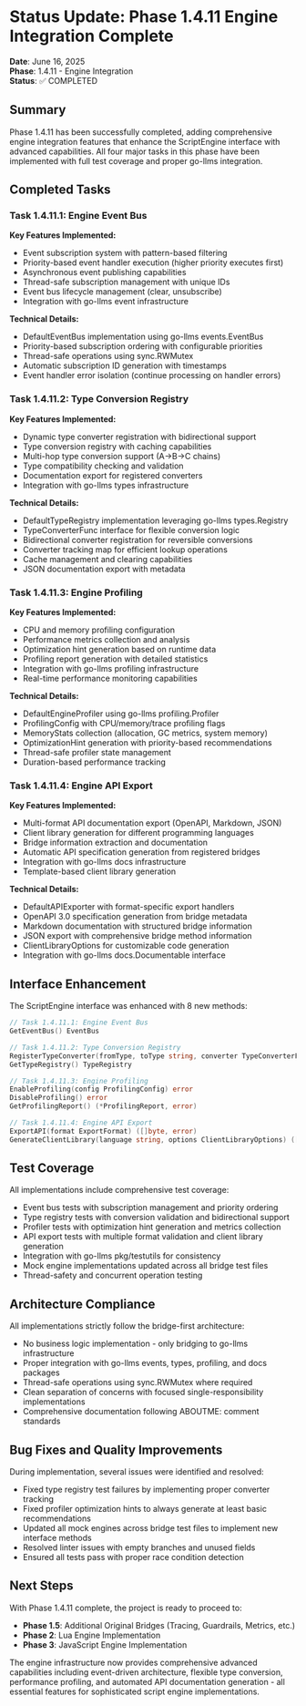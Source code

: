 # Status Update: Phase 1.4.11 Engine Integration Complete

**Date**: June 16, 2025  
**Phase**: 1.4.11 - Engine Integration  
**Status**: ✅ COMPLETED

## Summary

Phase 1.4.11 has been successfully completed, adding comprehensive engine integration features that enhance the ScriptEngine interface with advanced capabilities. All four major tasks in this phase have been implemented with full test coverage and proper go-llms integration.

## Completed Tasks

### Task 1.4.11.1: Engine Event Bus

**Key Features Implemented:**
- Event subscription system with pattern-based filtering
- Priority-based event handler execution (higher priority executes first)
- Asynchronous event publishing capabilities
- Thread-safe subscription management with unique IDs
- Event bus lifecycle management (clear, unsubscribe)
- Integration with go-llms event infrastructure

**Technical Details:**
- DefaultEventBus implementation using go-llms events.EventBus
- Priority-based subscription ordering with configurable priorities
- Thread-safe operations using sync.RWMutex
- Automatic subscription ID generation with timestamps
- Event handler error isolation (continue processing on handler errors)

### Task 1.4.11.2: Type Conversion Registry

**Key Features Implemented:**
- Dynamic type converter registration with bidirectional support
- Type conversion registry with caching capabilities
- Multi-hop type conversion support (A→B→C chains)
- Type compatibility checking and validation
- Documentation export for registered converters
- Integration with go-llms types infrastructure

**Technical Details:**
- DefaultTypeRegistry implementation leveraging go-llms types.Registry
- TypeConverterFunc interface for flexible conversion logic
- Bidirectional converter registration for reversible conversions
- Converter tracking map for efficient lookup operations
- Cache management and clearing capabilities
- JSON documentation export with metadata

### Task 1.4.11.3: Engine Profiling

**Key Features Implemented:**
- CPU and memory profiling configuration
- Performance metrics collection and analysis
- Optimization hint generation based on runtime data
- Profiling report generation with detailed statistics
- Integration with go-llms profiling infrastructure
- Real-time performance monitoring capabilities

**Technical Details:**
- DefaultEngineProfiler using go-llms profiling.Profiler
- ProfilingConfig with CPU/memory/trace profiling flags
- MemoryStats collection (allocation, GC metrics, system memory)
- OptimizationHint generation with priority-based recommendations
- Thread-safe profiler state management
- Duration-based performance tracking

### Task 1.4.11.4: Engine API Export

**Key Features Implemented:**
- Multi-format API documentation export (OpenAPI, Markdown, JSON)
- Client library generation for different programming languages
- Bridge information extraction and documentation
- Automatic API specification generation from registered bridges
- Integration with go-llms docs infrastructure
- Template-based client library generation

**Technical Details:**
- DefaultAPIExporter with format-specific export handlers
- OpenAPI 3.0 specification generation from bridge metadata
- Markdown documentation with structured bridge information
- JSON export with comprehensive bridge method information
- ClientLibraryOptions for customizable code generation
- Integration with go-llms docs.Documentable interface

## Interface Enhancement

The ScriptEngine interface was enhanced with 8 new methods:

```go
// Task 1.4.11.1: Engine Event Bus
GetEventBus() EventBus

// Task 1.4.11.2: Type Conversion Registry  
RegisterTypeConverter(fromType, toType string, converter TypeConverterFunc) error
GetTypeRegistry() TypeRegistry

// Task 1.4.11.3: Engine Profiling
EnableProfiling(config ProfilingConfig) error
DisableProfiling() error
GetProfilingReport() (*ProfilingReport, error)

// Task 1.4.11.4: Engine API Export
ExportAPI(format ExportFormat) ([]byte, error)
GenerateClientLibrary(language string, options ClientLibraryOptions) ([]byte, error)
```

## Test Coverage

All implementations include comprehensive test coverage:
- Event bus tests with subscription management and priority ordering
- Type registry tests with conversion validation and bidirectional support
- Profiler tests with optimization hint generation and metrics collection
- API export tests with multiple format validation and client library generation
- Integration with go-llms pkg/testutils for consistency
- Mock engine implementations updated across all bridge test files
- Thread-safety and concurrent operation testing

## Architecture Compliance

All implementations strictly follow the bridge-first architecture:
- No business logic implementation - only bridging to go-llms infrastructure
- Proper integration with go-llms events, types, profiling, and docs packages
- Thread-safe operations using sync.RWMutex where required
- Clean separation of concerns with focused single-responsibility implementations
- Comprehensive documentation following ABOUTME: comment standards

## Bug Fixes and Quality Improvements

During implementation, several issues were identified and resolved:
- Fixed type registry test failures by implementing proper converter tracking
- Fixed profiler optimization hints to always generate at least basic recommendations
- Updated all mock engines across bridge test files to implement new interface methods
- Resolved linter issues with empty branches and unused fields
- Ensured all tests pass with proper race condition detection

## Next Steps

With Phase 1.4.11 complete, the project is ready to proceed to:
- **Phase 1.5**: Additional Original Bridges (Tracing, Guardrails, Metrics, etc.)
- **Phase 2**: Lua Engine Implementation
- **Phase 3**: JavaScript Engine Implementation

The engine infrastructure now provides comprehensive advanced capabilities including event-driven architecture, flexible type conversion, performance profiling, and automated API documentation generation - all essential features for sophisticated script engine implementations.